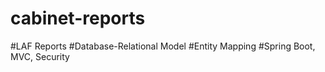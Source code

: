 # cabinet-reports
#LAF Reports
#Database-Relational Model
#Entity Mapping
#Spring Boot, MVC, Security
